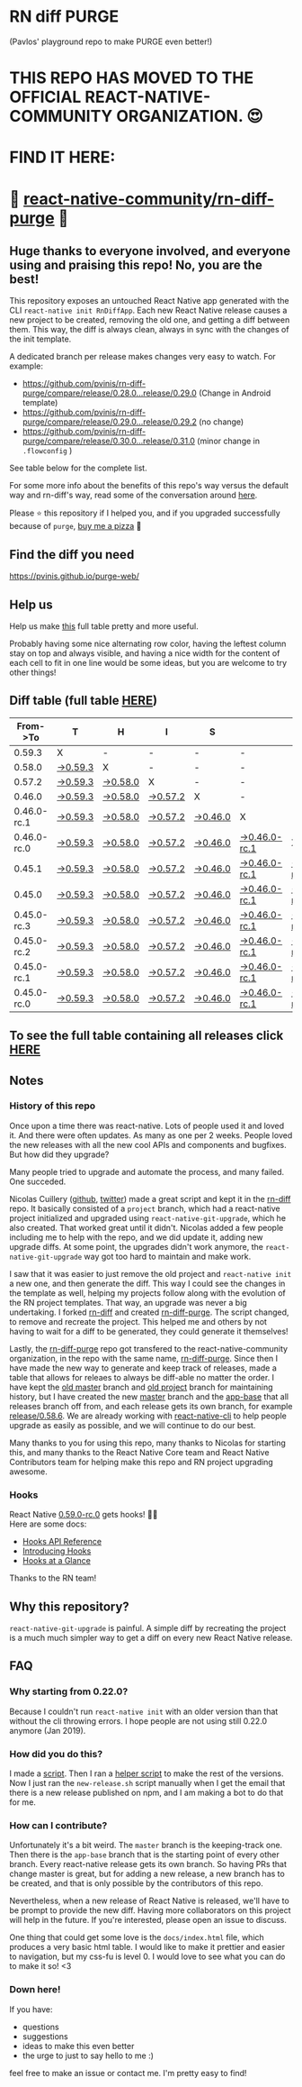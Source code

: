 # RN diff PURGE
(Pavlos' playground repo to make PURGE even better!)

# THIS REPO HAS MOVED TO THE OFFICIAL REACT-NATIVE-COMMUNITY ORGANIZATION. 😍
# FIND IT HERE:  
# 💪 [react-native-community/rn-diff-purge](https://github.com/react-native-community/rn-diff-purge) 🎉
## Huge thanks to everyone involved, and everyone using and praising this repo! No, you are the best!

This repository exposes an untouched React Native app generated with the CLI
`react-native init RnDiffApp`. Each new React Native release causes a new project to be created, removing the old one, and getting a diff between them. This way, the diff is always clean, always in sync with the changes of the init template.

A dedicated branch per release makes changes very easy
to watch. For example:

* https://github.com/pvinis/rn-diff-purge/compare/release/0.28.0...release/0.29.0
(Change in Android template)
* https://github.com/pvinis/rn-diff-purge/compare/release/0.29.0...release/0.29.2
(no change)
* https://github.com/pvinis/rn-diff-purge/compare/release/0.30.0...release/0.31.0
(minor change in `.flowconfig` )

See table below for the complete list.

For some more info about the benefits of this repo's way versus the default way and rn-diff's way, read some of the conversation around [here](https://github.com/react-native-community/discussions-and-proposals/issues/68#issuecomment-452227478).

Please :star: this repository if I helped you, and if you upgraded successfully because of `purge`, [buy me a pizza](https://www.buymeacoffee.com/DGWwHVZ4s) :pizza:

## Find the diff you need
https://pvinis.github.io/purge-web/

## Help us
Help us make [this](https://pvinis.github.io/rn-diff-purge) full table pretty and more useful.

Probably having some nice alternating row color, having the leftest column stay on top and always visible, and having a nice width for the content of each cell to fit in one line would be some ideas, but you are welcome to try other things!

## Diff table (full table [HERE](https://pvinis.github.io/rn-diff-purge))

| From->To    | T                                                                                               | H                                                                                               | I                                                                                               | S                                                                                               |                                                                                                           | I                                                                                                         | S                                                                                               |                                                                                                 | C                                                                                                         | O                                                                                                         | O                                                                                                         | L   |
| ----------- | ----------------------------------------------------------------------------------------------- | ----------------------------------------------------------------------------------------------- | ----------------------------------------------------------------------------------------------- | ----------------------------------------------------------------------------------------------- | --------------------------------------------------------------------------------------------------------- | --------------------------------------------------------------------------------------------------------- | ----------------------------------------------------------------------------------------------- | ----------------------------------------------------------------------------------------------- | --------------------------------------------------------------------------------------------------------- | --------------------------------------------------------------------------------------------------------- | --------------------------------------------------------------------------------------------------------- | --- |
| 0.59.3      | X                                                                                               | -                                                                                               | -                                                                                               | -                                                                                               | -                                                                                                         | -                                                                                                         | -                                                                                               | -                                                                                               | -                                                                                                         | -                                                                                                         | -                                                                                                         | -   |
| 0.58.0      | [->0.59.3](https://github.com/pvinis/rn-diff-purge/compare/release/0.58.0..release/0.59.3)      | X                                                                                               | -                                                                                               | -                                                                                               | -                                                                                                         | -                                                                                                         | -                                                                                               | -                                                                                               | -                                                                                                         | -                                                                                                         | -                                                                                                         | -   |
| 0.57.2      | [->0.59.3](https://github.com/pvinis/rn-diff-purge/compare/release/0.57.2..release/0.59.3)      | [->0.58.0](https://github.com/pvinis/rn-diff-purge/compare/release/0.57.2..release/0.58.0)      | X                                                                                               | -                                                                                               | -                                                                                                         | -                                                                                                         | -                                                                                               | -                                                                                               | -                                                                                                         | -                                                                                                         | -                                                                                                         | -   |
| 0.46.0      | [->0.59.3](https://github.com/pvinis/rn-diff-purge/compare/release/0.46.0..release/0.59.3)      | [->0.58.0](https://github.com/pvinis/rn-diff-purge/compare/release/0.46.0..release/0.58.0)      | [->0.57.2](https://github.com/pvinis/rn-diff-purge/compare/release/0.46.0..release/0.57.2)      | X                                                                                               | -                                                                                                         | -                                                                                                         | -                                                                                               | -                                                                                               | -                                                                                                         | -                                                                                                         | -                                                                                                         | -   |
| 0.46.0-rc.1 | [->0.59.3](https://github.com/pvinis/rn-diff-purge/compare/release/0.46.0-rc.1..release/0.59.3) | [->0.58.0](https://github.com/pvinis/rn-diff-purge/compare/release/0.46.0-rc.1..release/0.58.0) | [->0.57.2](https://github.com/pvinis/rn-diff-purge/compare/release/0.46.0-rc.1..release/0.57.2) | [->0.46.0](https://github.com/pvinis/rn-diff-purge/compare/release/0.46.0-rc.1..release/0.46.0) | X                                                                                                         | -                                                                                                         | -                                                                                               | -                                                                                               | -                                                                                                         | -                                                                                                         | -                                                                                                         | -   |
| 0.46.0-rc.0 | [->0.59.3](https://github.com/pvinis/rn-diff-purge/compare/release/0.46.0-rc.0..release/0.59.3) | [->0.58.0](https://github.com/pvinis/rn-diff-purge/compare/release/0.46.0-rc.0..release/0.58.0) | [->0.57.2](https://github.com/pvinis/rn-diff-purge/compare/release/0.46.0-rc.0..release/0.57.2) | [->0.46.0](https://github.com/pvinis/rn-diff-purge/compare/release/0.46.0-rc.0..release/0.46.0) | [->0.46.0-rc.1](https://github.com/pvinis/rn-diff-purge/compare/release/0.46.0-rc.0..release/0.46.0-rc.1) | X                                                                                                         | -                                                                                               | -                                                                                               | -                                                                                                         | -                                                                                                         | -                                                                                                         | -   |
| 0.45.1      | [->0.59.3](https://github.com/pvinis/rn-diff-purge/compare/release/0.45.1..release/0.59.3)      | [->0.58.0](https://github.com/pvinis/rn-diff-purge/compare/release/0.45.1..release/0.58.0)      | [->0.57.2](https://github.com/pvinis/rn-diff-purge/compare/release/0.45.1..release/0.57.2)      | [->0.46.0](https://github.com/pvinis/rn-diff-purge/compare/release/0.45.1..release/0.46.0)      | [->0.46.0-rc.1](https://github.com/pvinis/rn-diff-purge/compare/release/0.45.1..release/0.46.0-rc.1)      | [->0.46.0-rc.0](https://github.com/pvinis/rn-diff-purge/compare/release/0.45.1..release/0.46.0-rc.0)      | X                                                                                               | -                                                                                               | -                                                                                                         | -                                                                                                         | -                                                                                                         | -   |
| 0.45.0      | [->0.59.3](https://github.com/pvinis/rn-diff-purge/compare/release/0.45.0..release/0.59.3)      | [->0.58.0](https://github.com/pvinis/rn-diff-purge/compare/release/0.45.0..release/0.58.0)      | [->0.57.2](https://github.com/pvinis/rn-diff-purge/compare/release/0.45.0..release/0.57.2)      | [->0.46.0](https://github.com/pvinis/rn-diff-purge/compare/release/0.45.0..release/0.46.0)      | [->0.46.0-rc.1](https://github.com/pvinis/rn-diff-purge/compare/release/0.45.0..release/0.46.0-rc.1)      | [->0.46.0-rc.0](https://github.com/pvinis/rn-diff-purge/compare/release/0.45.0..release/0.46.0-rc.0)      | [->0.45.1](https://github.com/pvinis/rn-diff-purge/compare/release/0.45.0..release/0.45.1)      | X                                                                                               | -                                                                                                         | -                                                                                                         | -                                                                                                         | -   |
| 0.45.0-rc.3 | [->0.59.3](https://github.com/pvinis/rn-diff-purge/compare/release/0.45.0-rc.3..release/0.59.3) | [->0.58.0](https://github.com/pvinis/rn-diff-purge/compare/release/0.45.0-rc.3..release/0.58.0) | [->0.57.2](https://github.com/pvinis/rn-diff-purge/compare/release/0.45.0-rc.3..release/0.57.2) | [->0.46.0](https://github.com/pvinis/rn-diff-purge/compare/release/0.45.0-rc.3..release/0.46.0) | [->0.46.0-rc.1](https://github.com/pvinis/rn-diff-purge/compare/release/0.45.0-rc.3..release/0.46.0-rc.1) | [->0.46.0-rc.0](https://github.com/pvinis/rn-diff-purge/compare/release/0.45.0-rc.3..release/0.46.0-rc.0) | [->0.45.1](https://github.com/pvinis/rn-diff-purge/compare/release/0.45.0-rc.3..release/0.45.1) | [->0.45.0](https://github.com/pvinis/rn-diff-purge/compare/release/0.45.0-rc.3..release/0.45.0) | X                                                                                                         | -                                                                                                         | -                                                                                                         | -   |
| 0.45.0-rc.2 | [->0.59.3](https://github.com/pvinis/rn-diff-purge/compare/release/0.45.0-rc.2..release/0.59.3) | [->0.58.0](https://github.com/pvinis/rn-diff-purge/compare/release/0.45.0-rc.2..release/0.58.0) | [->0.57.2](https://github.com/pvinis/rn-diff-purge/compare/release/0.45.0-rc.2..release/0.57.2) | [->0.46.0](https://github.com/pvinis/rn-diff-purge/compare/release/0.45.0-rc.2..release/0.46.0) | [->0.46.0-rc.1](https://github.com/pvinis/rn-diff-purge/compare/release/0.45.0-rc.2..release/0.46.0-rc.1) | [->0.46.0-rc.0](https://github.com/pvinis/rn-diff-purge/compare/release/0.45.0-rc.2..release/0.46.0-rc.0) | [->0.45.1](https://github.com/pvinis/rn-diff-purge/compare/release/0.45.0-rc.2..release/0.45.1) | [->0.45.0](https://github.com/pvinis/rn-diff-purge/compare/release/0.45.0-rc.2..release/0.45.0) | [->0.45.0-rc.3](https://github.com/pvinis/rn-diff-purge/compare/release/0.45.0-rc.2..release/0.45.0-rc.3) | X                                                                                                         | -                                                                                                         | -   |
| 0.45.0-rc.1 | [->0.59.3](https://github.com/pvinis/rn-diff-purge/compare/release/0.45.0-rc.1..release/0.59.3) | [->0.58.0](https://github.com/pvinis/rn-diff-purge/compare/release/0.45.0-rc.1..release/0.58.0) | [->0.57.2](https://github.com/pvinis/rn-diff-purge/compare/release/0.45.0-rc.1..release/0.57.2) | [->0.46.0](https://github.com/pvinis/rn-diff-purge/compare/release/0.45.0-rc.1..release/0.46.0) | [->0.46.0-rc.1](https://github.com/pvinis/rn-diff-purge/compare/release/0.45.0-rc.1..release/0.46.0-rc.1) | [->0.46.0-rc.0](https://github.com/pvinis/rn-diff-purge/compare/release/0.45.0-rc.1..release/0.46.0-rc.0) | [->0.45.1](https://github.com/pvinis/rn-diff-purge/compare/release/0.45.0-rc.1..release/0.45.1) | [->0.45.0](https://github.com/pvinis/rn-diff-purge/compare/release/0.45.0-rc.1..release/0.45.0) | [->0.45.0-rc.3](https://github.com/pvinis/rn-diff-purge/compare/release/0.45.0-rc.1..release/0.45.0-rc.3) | [->0.45.0-rc.2](https://github.com/pvinis/rn-diff-purge/compare/release/0.45.0-rc.1..release/0.45.0-rc.2) | X                                                                                                         | -   |
| 0.45.0-rc.0 | [->0.59.3](https://github.com/pvinis/rn-diff-purge/compare/release/0.45.0-rc.0..release/0.59.3) | [->0.58.0](https://github.com/pvinis/rn-diff-purge/compare/release/0.45.0-rc.0..release/0.58.0) | [->0.57.2](https://github.com/pvinis/rn-diff-purge/compare/release/0.45.0-rc.0..release/0.57.2) | [->0.46.0](https://github.com/pvinis/rn-diff-purge/compare/release/0.45.0-rc.0..release/0.46.0) | [->0.46.0-rc.1](https://github.com/pvinis/rn-diff-purge/compare/release/0.45.0-rc.0..release/0.46.0-rc.1) | [->0.46.0-rc.0](https://github.com/pvinis/rn-diff-purge/compare/release/0.45.0-rc.0..release/0.46.0-rc.0) | [->0.45.1](https://github.com/pvinis/rn-diff-purge/compare/release/0.45.0-rc.0..release/0.45.1) | [->0.45.0](https://github.com/pvinis/rn-diff-purge/compare/release/0.45.0-rc.0..release/0.45.0) | [->0.45.0-rc.3](https://github.com/pvinis/rn-diff-purge/compare/release/0.45.0-rc.0..release/0.45.0-rc.3) | [->0.45.0-rc.2](https://github.com/pvinis/rn-diff-purge/compare/release/0.45.0-rc.0..release/0.45.0-rc.2) | [->0.45.0-rc.1](https://github.com/pvinis/rn-diff-purge/compare/release/0.45.0-rc.0..release/0.45.0-rc.1) | X   |

## To see the full table containing all releases click [HERE](https://pvinis.github.io/rn-diff-purge)

## Notes

### History of this repo

Once upon a time there was react-native. Lots of people used it and loved it. And there were often updates. As many as one per 2 weeks. People loved the new releases with all the new cool APIs and components and bugfixes. But how did they upgrade?

Many people tried to upgrade and automate the process, and many failed. One succeded.

Nicolas Cuillery ([github](https://github.com/ncuillery), [twitter](https://twitter.com/ncuillery)) made a great script and kept it in the [rn-diff](https://github.com/ncuillery/rn-diff) repo. It basically consisted of a `project` branch, which had a react-native project initialized and upgraded using `react-native-git-upgrade`, which he also created. That worked great until it didn't. Nicolas added a few people including me to help with the repo, and we did update it, adding new upgrade diffs. At some point, the upgrades didn't work anymore, the `react-native-git-upgrade` way got too hard to maintain and make work.

I saw that it was easier to just remove the old project and `react-native init` a new one, and then generate the diff. This way I could see the changes in the template as well, helping my projects follow along with the evolution of the RN project templates. That way, an upgrade was never a big undertaking. I forked [rn-diff](https://github.com/ncuillery/rn-diff) and created [rn-diff-purge](https://github.com/pvinis/rn-diff-purge). The script changed, to remove and recreate the project. This helped me and others by not having to wait for a diff to be generated, they could generate it themselves!

Lastly, the [rn-diff-purge](https://github.com/pvinis/rn-diff-purge) repo got transfered to the react-native-community organization, in the repo with the same name, [rn-diff-purge](https://github.com/react-native-community/rn-diff-purge). Since then I have made the new way to generate and keep track of releases, made a table that allows for releaes to always be diff-able no matter the order. I have kept the [old master](https://github.com/pvinis/rn-diff-purge/tree/old/master) branch and [old project](https://github.com/pvinis/rn-diff-purge/tree/old/project) branch for maintaining history, but I have created the new [master](https://github.com/pvinis/rn-diff-purge/tree/master) branch and the [app-base](https://github.com/pvinis/rn-diff-purge/tree/app-base) that all releases branch off from, and each release gets its own branch, for example [release/0.58.6](https://github.com/pvinis/rn-diff-purge/tree/release/0.58.6). We are already working with [react-native-cli](https://github.com/react-native-community/react-native-cli) to help people upgrade as easily as possible, and we will continue to do our best.

Many thanks to you for using this repo, many thanks to Nicolas for starting this, and many thanks to the React Native Core team and React Native Contributors team for helping make this repo and RN project upgrading awesome.

### Hooks
React Native [0.59.0-rc.0](https://github.com/pvinis/rn-diff-purge#version-changes) gets hooks! 🎉🥳  
Here are some docs:
- [Hooks API Reference](https://reactjs.org/docs/hooks-reference.html)
- [Introducing Hooks](https://reactjs.org/docs/hooks-intro.html)
- [Hooks at a Glance](https://reactjs.org/docs/hooks-overview.html)

Thanks to the RN team!

## Why this repository?
`react-native-git-upgrade` is painful. A simple diff by recreating the project is a much much simpler way to get a diff on every new React Native release.

## FAQ

### Why starting from 0.22.0?

Because I couldn't run `react-native init` with an older version than that without the cli throwing errors. I hope people are not using still 0.22.0 anymore (Jan 2019).

### How did you do this?

I made a [script](https://github.com/pvinis/rn-diff-purge/blob/master/new-release.sh). Then I ran a [helper script](https://github.com/pvinis/rn-diff-purge/blob/master/new-release.sh) to make the rest of the versions.
Now I just ran the `new-release.sh` script manually when I get the email that there is a new release published on npm, and I am making a bot to do that for me.

### How can I contribute?

Unfortunately it's a bit weird. The `master` branch is the keeping-track one. Then there is the `app-base` branch that is the starting point of every other branch. Every react-native release gets its own branch. So having PRs that change master is great, but for adding a new release, a new branch has to be created, and that is only possible by the contributors of this repo.

Nevertheless, when a new release of React Native is released, we'll have to be prompt to provide
the new diff. Having more collaborators on this project will help in the future. If you're interested, please open an issue to discuss.

One thing that could get some love is the `docs/index.html` file, which produces a very basic html table. I would like to make it prettier and easier to navigation, but my css-fu is level 0. I would love to see what you can do to make it so! <3

### Down here!

If you have: 
- questions
- suggestions
- ideas to make this even better
- the urge to just to say hello to me :)

feel free to make an issue or contact me. I'm pretty easy to find!
